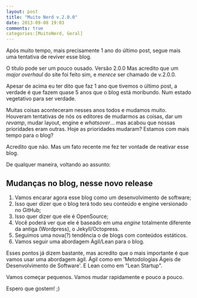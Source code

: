 ```yaml
---
layout: post
title: "Muito Nerd v.2.0.0"
date: 2013-09-08 19:03
comments: true
categories:[MuitoNerd, Geral]
---
```


Após muito tempo, mais precisamente 1 ano do último post, segue mais uma tentativa de reviver esse blog.

O título pode ser um pouco ousado. Versão 2.0.0
Mas acredito que um _major overhaul_ do site foi feito sim, e *merece* ser chamado de v.2.0.0.

Apesar de acima eu ter dito que faz 1 ano que tivemos o último post, a verdade é que fazem quase 5 anos que o blog está moribundo. Num estado vegetativo para ser verdade. 

Muitas coisas aconteceram nesses anos todos e mudamos muito. Houveram tentativas de nós os editores de mudarmos as coisas, dar um _revamp_, mudar layout, engine e *whatsover*... mas acabou que nossas prioridades eram outras. Hoje as prioridades mudaram? Estamos com mais tempo para o blog? 

Acredito que não. Mas um fato recente me fez ter vontade de reativar esse blog.

De qualquer maneira, voltando ao assunto: 

## Mudanças no blog, nesse novo release

1. Vamos encarar agora esse blog como um desenvolvimento de software;
1. Isso quer dizer que o blog terá todo seu conteúdo e engine versionado no GitHub;
1. Isso quer dizer que ele é OpenSource;
1. Você poderá ver que ele é baseado em uma _engine_ totalmente diferente da antiga (Wordpress), o Jekyll/Octopress.
1. Seguimos uma nova(?) tendência o de blogs com conteúdos estáticos.
1. Vamos seguir uma abordagem Ágil/Lean para o blog.

Esses pontos já dizem bastante, mas acredito que o mais importante é que vamos usar uma abordagem ágil. Ágil como em 'Metodologias Ágeis de Desenvolvimento de Software'. E Lean como em "Lean Startup". 

Vamos começar pequenos. Vamos mudar rapidamente e pouco a pouco.

Espero que gostem! ;)
